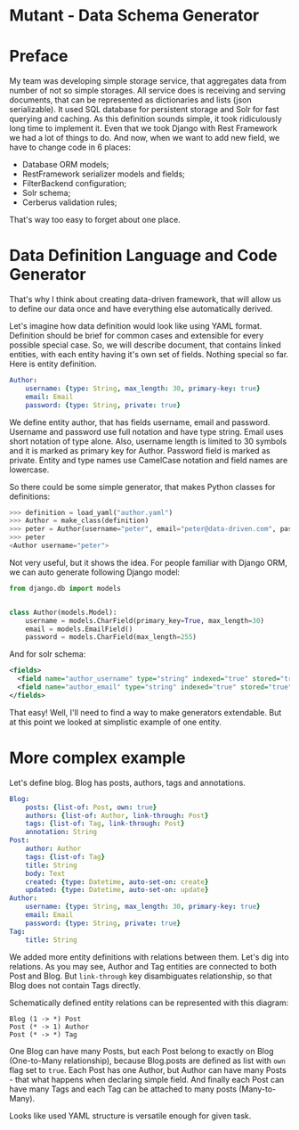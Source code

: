 # Mutant - Data Schema Generator

# Preface

My team was developing simple storage service, that aggregates data from number of not so simple storages.
All service does is receiving and serving documents, that can be represented as dictionaries and lists (json serializable). It used SQL database for persistent storage and Solr for fast querying and caching.
As this definition sounds simple, it took ridiculously long time to implement it.
Even that we took Django with Rest Framework we had a lot of things to do.
And now, when we want to add new field, we have to change code in 6 places:

  * Database ORM models;
  * RestFramework serializer models and fields;
  * FilterBackend configuration;
  * Solr schema;
  * Cerberus validation rules;

That's way too easy to forget about one place.

# Data Definition Language and Code Generator

That's why I think about creating data-driven framework, that will allow us to define our data once
and have everything else automatically derived.

Let's imagine how data definition would look like using YAML format.
Definition should be brief for common cases and extensible for every possible special case. 
So, we will describe document, that contains linked entities, with each entity having it's own set of fields.
Nothing special so far. Here is entity definition.

```yaml
Author:
    username: {type: String, max_length: 30, primary-key: true}
    email: Email
    password: {type: String, private: true}
```

We define entity author, that has fields username, email and password.
Username and password use full notation and have type string.
Email uses short notation of type alone.
Also, username length is limited to 30 symbols and it is marked as primary key for Author.
Password field is marked as private.
Entity and type names use CamelCase notation and field names are lowercase.

So there could be some simple generator, that makes Python classes for definitions:

```py
>>> definition = load_yaml("author.yaml")
>>> Author = make_class(definition)
>>> peter = Author(username="peter", email="peter@data-driven.com", password="secret")
>>> peter
<Author username="peter">
```

Not very useful, but it shows the idea. For people familiar with Django ORM,
we can auto generate following Django model:

```py
from django.db import models


class Author(models.Model):
    username = models.CharField(primary_key=True, max_length=30)
    email = models.EmailField()
    password = models.CharField(max_length=255)
```

And for solr schema:

```xml
<fields>
  <field name="author_username" type="string" indexed="true" stored="true" required="true" />
  <field name="author_email" type="string" indexed="true" stored="true" required="true" />
</fields>
```

That easy! Well, I'll need to find a way to make generators extendable.
But at this point we looked at simplistic example of one entity.

# More complex example

Let's define blog. Blog has posts, authors, tags and annotations.

```yaml
Blog:
    posts: {list-of: Post, own: true}
    authors: {list-of: Author, link-through: Post}
    tags: {list-of: Tag, link-through: Post}
    annotation: String
Post:
    author: Author
    tags: {list-of: Tag}
    title: String
    body: Text
    created: {type: Datetime, auto-set-on: create}
    updated: {type: Datetime, auto-set-on: update}
Author:
    username: {type: String, max_length: 30, primary-key: true}
    email: Email
    password: {type: String, private: true}
Tag:
    title: String
```

We added more entity definitions with relations between them.
Let's dig into relations.
As you may see, Author and Tag entities are connected to both Post and Blog.
But `link-through` key disambiguates relationship, so that Blog does not contain Tags directly.

Schematically defined entity relations can be represented with this diagram:

```
Blog (1 -> *) Post
Post (* -> 1) Author
Post (* -> *) Tag
```

One Blog can have many Posts, but each Post belong to exactly on Blog (One-to-Many relationship),
because Blog.posts are defined as list with `own` flag set to `true`.
Each Post has one Author, but Author can have many Posts - that what happens when declaring simple field.
And finally each Post can have many Tags and each Tag can be attached to many posts (Many-to-Many).

Looks like used YAML structure is versatile enough for given task.

